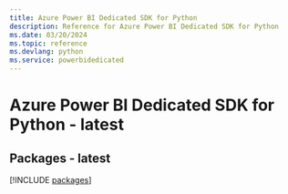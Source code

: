 ```yaml
---
title: Azure Power BI Dedicated SDK for Python
description: Reference for Azure Power BI Dedicated SDK for Python
ms.date: 03/20/2024
ms.topic: reference
ms.devlang: python
ms.service: powerbidedicated
---
```

# Azure Power BI Dedicated SDK for Python - latest
## Packages - latest
[!INCLUDE [packages](power-bi-dedicated-index.md)]